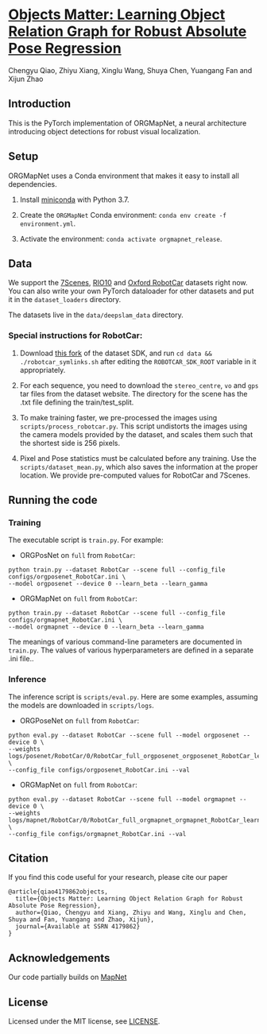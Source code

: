 # [Objects Matter: Learning Object Relation Graph for Robust Absolute Pose Regression](https://papers.ssrn.com/sol3/papers.cfm?abstract_id=4179862)

Chengyu Qiao, Zhiyu Xiang, Xinglu Wang, Shuya Chen, Yuangang Fan and Xijun Zhao

## Introduction 

This is the PyTorch implementation of ORGMapNet, a neural architecture introducing object detections for robust visual localization.

## Setup

ORGMapNet uses a Conda environment that makes it easy to install all dependencies.

1. Install [miniconda](https://docs.conda.io/en/latest/miniconda.html) with Python 3.7.

2. Create the `ORGMapNet` Conda environment: `conda env create -f environment.yml`.

3. Activate the environment: `conda activate orgmapnet_release`.

## Data
We support the [7Scenes](https://www.microsoft.com/en-us/research/project/rgb-d-dataset-7-scenes/), [RIO10](http://vmnavab26.in.tum.de/RIO10/) and [Oxford RobotCar](http://robotcar-dataset.robots.ox.ac.uk/) datasets right now. You can also write your own PyTorch dataloader for other datasets and put it in the `dataset_loaders` directory.

The datasets live in the `data/deepslam_data` directory.

### Special instructions for RobotCar:

1. Download [this fork](https://github.com/samarth-robo/robotcar-dataset-sdk/tree/master) of the dataset SDK, and run `cd data && ./robotcar_symlinks.sh` after editing the `ROBOTCAR_SDK_ROOT` variable in it appropriately.

2. For each sequence, you need to download the `stereo_centre`, `vo` and `gps` tar files from the dataset website. The directory for the scene has the .txt file defining the train/test_split.

3. To make training faster, we pre-processed the images using `scripts/process_robotcar.py`. This script undistorts the images using the camera models provided by the dataset, and scales them such that the shortest side is 256 pixels.

4. Pixel and Pose statistics must be calculated before any training. Use the `scripts/dataset_mean.py`, which also saves the information at the proper location. We provide pre-computed values for RobotCar and 7Scenes.

### 

## Running the code

### Training
The executable script is `train.py`. For example:

- ORGPosNet on `full` from `RobotCar`: 
```
python train.py --dataset RobotCar --scene full --config_file configs/orgposenet_RobotCar.ini \
--model orgposenet --device 0 --learn_beta --learn_gamma
```

- ORGMapNet on `full` from `RobotCar`: 
```
python train.py --dataset RobotCar --scene full --config_file configs/orgmapnet_RobotCar.ini \
--model orgmapnet --device 0 --learn_beta --learn_gamma
```

The meanings of various command-line parameters are documented in `train.py`.
The values of various hyperparameters are defined in a separate .ini file..

### Inference
The inference script is `scripts/eval.py`.
Here are some examples, assuming the models are downloaded in `scripts/logs`.

- ORGPoseNet on `full` from `RobotCar`: 
```
python eval.py --dataset RobotCar --scene full --model orgposenet --device 0 \
--weights logs/posenet/RobotCar/0/RobotCar_full_orgposenet_orgposenet_RobotCar_learn_beta_learn_gamma/epoch_100.pth.tar \
--config_file configs/orgposenet_RobotCar.ini --val
```

- ORGMapNet on `full` from `RobotCar`: 
```
python eval.py --dataset RobotCar --scene full --model orgmapnet --device 0 \
--weights logs/mapnet/RobotCar/0/RobotCar_full_orgmapnet_orgmapnet_RobotCar_learn_beta_learn_gamma/epoch_100.pth.tar \
--config_file configs/orgmapnet_RobotCar.ini --val
```

## Citation
If you find this code useful for your research, please cite our paper

```
@article{qiao4179862objects,
  title={Objects Matter: Learning Object Relation Graph for Robust Absolute Pose Regression},
  author={Qiao, Chengyu and Xiang, Zhiyu and Wang, Xinglu and Chen, Shuya and Fan, Yuangang and Zhao, Xijun},
  journal={Available at SSRN 4179862}
}
```

## Acknowledgements
Our code partially builds on [MapNet](https://github.com/NVlabs/geomapnet)

## License
Licensed under the MIT license, see [LICENSE](LICENSE.md).